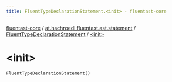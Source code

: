 ```yaml
---
title: FluentTypeDeclarationStatement.<init> - fluentast-core
---
```


[fluentast-core](../../index.html) / [at.hschroedl.fluentast.ast.statement](../index.html) / [FluentTypeDeclarationStatement](index.html) / [&lt;init&gt;](.)

# &lt;init&gt;

`FluentTypeDeclarationStatement()`